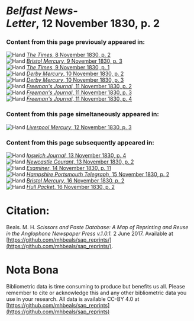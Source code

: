 # *Belfast News-Letter*, 12 November 1830, p. 2  
  
### Content from this page previously appeared in:  
![Hand](http://scissorsandpaste.net/wp-content/uploads/2017/06/smallhandpointer.png) [*The Times*, 8 November 1830, p. 2](https://mhbeals.github.io/sap_html/The-Times/The-Times-8-November-1830-p-2)  
![Hand](http://scissorsandpaste.net/wp-content/uploads/2017/06/smallhandpointer.png) [*Bristol Mercury*, 9 November 1830, p. 3](https://mhbeals.github.io/sap_html/Bristol-Mercury/Bristol-Mercury-9-November-1830-p-3)  
![Hand](http://scissorsandpaste.net/wp-content/uploads/2017/06/smallhandpointer.png) [*The Times*, 9 November 1830, p. 1](https://mhbeals.github.io/sap_html/The-Times/The-Times-9-November-1830-p-1)  
![Hand](http://scissorsandpaste.net/wp-content/uploads/2017/06/smallhandpointer.png) [*Derby Mercury*, 10 November 1830, p. 2](https://mhbeals.github.io/sap_html/Derby-Mercury/Derby-Mercury-10-November-1830-p-2)  
![Hand](http://scissorsandpaste.net/wp-content/uploads/2017/06/smallhandpointer.png) [*Derby Mercury*, 10 November 1830, p. 3](https://mhbeals.github.io/sap_html/Derby-Mercury/Derby-Mercury-10-November-1830-p-3)  
![Hand](http://scissorsandpaste.net/wp-content/uploads/2017/06/smallhandpointer.png) [*Freeman's Journal*, 11 November 1830, p. 2](https://mhbeals.github.io/sap_html/Freeman's-Journal/Freeman's-Journal-11-November-1830-p-2)  
![Hand](http://scissorsandpaste.net/wp-content/uploads/2017/06/smallhandpointer.png) [*Freeman's Journal*, 11 November 1830, p. 3](https://mhbeals.github.io/sap_html/Freeman's-Journal/Freeman's-Journal-11-November-1830-p-3)  
![Hand](http://scissorsandpaste.net/wp-content/uploads/2017/06/smallhandpointer.png) [*Freeman's Journal*, 11 November 1830, p. 4](https://mhbeals.github.io/sap_html/Freeman's-Journal/Freeman's-Journal-11-November-1830-p-4)  
  
### Content from this page simeltaneously appeared in:  
![Hand](http://scissorsandpaste.net/wp-content/uploads/2017/06/smallhandpointer.png) [*Liverpool Mercury*, 12 November 1830, p. 3](https://mhbeals.github.io/sap_html/Liverpool-Mercury/Liverpool-Mercury-12-November-1830-p-3)  
  
### Content from this page subsequently appeared in:  
![Hand](http://scissorsandpaste.net/wp-content/uploads/2017/06/smallhandpointer.png) [*Ipswich Journal*, 13 November 1830, p. 4](https://mhbeals.github.io/sap_html/Ipswich-Journal/Ipswich-Journal-13-November-1830-p-4)  
![Hand](http://scissorsandpaste.net/wp-content/uploads/2017/06/smallhandpointer.png) [*Newcastle Courant*, 13 November 1830, p. 2](https://mhbeals.github.io/sap_html/Newcastle-Courant/Newcastle-Courant-13-November-1830-p-2)  
![Hand](http://scissorsandpaste.net/wp-content/uploads/2017/06/smallhandpointer.png) [*Examiner*, 14 November 1830, p. 11](https://mhbeals.github.io/sap_html/Examiner/Examiner-14-November-1830-p-11)  
![Hand](http://scissorsandpaste.net/wp-content/uploads/2017/06/smallhandpointer.png) [*Hampshire Portsmouth Telegraph*, 15 November 1830, p. 2](https://mhbeals.github.io/sap_html/Hampshire-Portsmouth-Telegraph/Hampshire-Portsmouth-Telegraph-15-November-1830-p-2)  
![Hand](http://scissorsandpaste.net/wp-content/uploads/2017/06/smallhandpointer.png) [*Bristol Mercury*, 16 November 1830, p. 2](https://mhbeals.github.io/sap_html/Bristol-Mercury/Bristol-Mercury-16-November-1830-p-2)  
![Hand](http://scissorsandpaste.net/wp-content/uploads/2017/06/smallhandpointer.png) [*Hull Packet*, 16 November 1830, p. 2](https://mhbeals.github.io/sap_html/Hull-Packet/Hull-Packet-16-November-1830-p-2)  


# Citation: 

Beals. M. H. *Scissors and Paste Database: A Map of Reprinting and Reuse in the Anglophone Newspaper Press v.1.0.1.* 2 June 2017. Available at [https://github.com/mhbeals/sap_reprints/](https://github.com/mhbeals/sap_reprints/). 

# Nota Bona

Bibliometric data is time consuming to produce but benefits us all. Please remember to cite or acknowledge this and any other bibliometric data you use in your research. All data is available CC-BY 4.0 at [https://github.com/mhbeals/sap_reprints](https://github.com/mhbeals/sap_reprints)